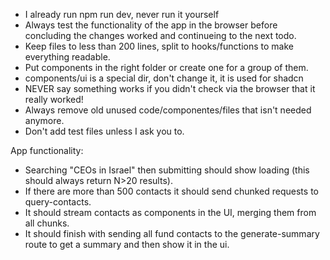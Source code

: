 - I already run npm run dev, never run it yourself
- Always test the functionality of the app in the browser before concluding the changes worked and continueing to the next todo.
- Keep files to less than 200 lines, split to hooks/functions to make everything readable.
- Put components in the right folder or create one for a group of them.
- components/ui is a special dir, don't change it, it is used for shadcn
- NEVER say something works if you didn't check via the browser that it really worked!
- Always remove old unused code/componentes/files that isn't needed anymore.
- Don't add test files unless I ask you to.

App functionality:
- Searching "CEOs in Israel" then submitting should show loading (this should always return N>20 results).
- If there are more than 500 contacts it should send chunked requests to query-contacts.
- It should stream contacts as components in the UI, merging them from all chunks.
- It should finish with sending all fund contacts to the generate-summary route to get a summary and then show it in the ui.